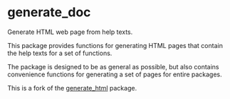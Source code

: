 # generate_doc

Generate HTML web page from help texts.

This package provides functions for generating HTML pages
that contain the help texts for a set of functions.

The package is designed to be as general as possible,
but also contains convenience functions for generating a set of pages
for entire packages.

This is a fork of the
[generate_html](https://gnu-octave.github.io/pkg-index/package/generate_html)
package.
